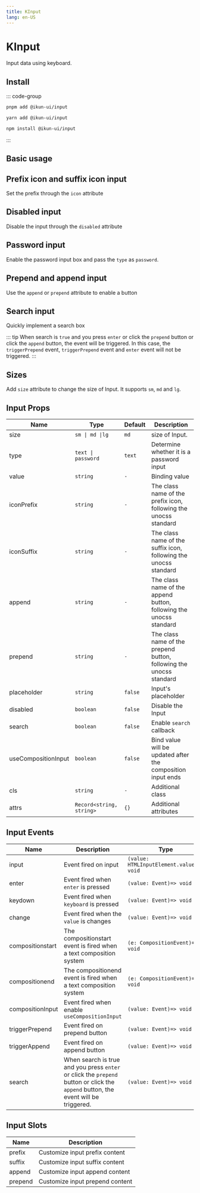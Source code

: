 ```yaml
---
title: KInput
lang: en-US
---
```


# KInput

Input data using keyboard.

## Install

::: code-group

```bash [pnpm]
pnpm add @ikun-ui/input
```

```bash [yarn]
yarn add @ikun-ui/input
```

```bash [npm]
npm install @ikun-ui/input
```

:::

## Basic usage

<demo src="input/basic.svelte" github="Input"></demo>

## Prefix icon and suffix icon input

Set the prefix through the `icon` attribute

<demo src="input/prefix.svelte" github="Input"></demo>

## Disabled input

Disable the input through the `disabled` attribute

<demo src="input/disabled.svelte" github="Input"></demo>

## Password input

Enable the password input box and pass the `type` as `password`.

<demo src="input/password.svelte" github="Input"></demo>

## Prepend and append input

Use the `append` or `prepend` attribute to enable a button

<demo src="input/append.svelte" github="Input"></demo>

## Search input

Quickly implement a search box

::: tip
When search is `true` and you press `enter` or click the `prepend` button or click the `append` button, the event will be triggered.
In this case, the `triggerPrepend` event, `triggerPrepend` event and `enter` event will not be triggered.
:::

<demo src="input/search.svelte" github="Input"></demo>

## Sizes

Add `size` attribute to change the size of Input. It supports `sm`, `md` and `lg`.

<demo src="input/sizes.svelte" github="Input"></demo>

## Input Props

| Name                | Type                     | Default | Description                                                         |
| ------------------- | ------------------------ | ------- | ------------------------------------------------------------------- |
| size                | `sm \| md \|lg`          | `md`    | size of Input.                                                      |
| type                | `text \| password`       | `text`  | Determine whether it is a password input                            |
| value               | `string`                 | `-`     | Binding value                                                       |
| iconPrefix          | `string`                 | `-`     | The class name of the prefix icon, following the unocss standard    |
| iconSuffix          | `string`                 | `-`     | The class name of the suffix icon, following the unocss standard    |
| append              | `string`                 | `-`     | The class name of the append button, following the unocss standard  |
| prepend             | `string`                 | `-`     | The class name of the prepend button, following the unocss standard |
| placeholder         | `string`                 | `false` | Input's placeholder                                                 |
| disabled            | `boolean`                | `false` | Disable the Input                                                   |
| search              | `boolean`                | `false` | Enable `search` callback                                            |
| useCompositionInput | `boolean`                | `false` | Bind value will be updated after the composition input ends         |
| cls                 | `string`                 | `-`     | Additional class                                                    |
| attrs               | `Record<string, string>` | `{}`    | Additional attributes                                               |

## Input Events

| Name             | Description                                                                                                                        | Type                                     |
| ---------------- | ---------------------------------------------------------------------------------------------------------------------------------- | ---------------------------------------- |
| input            | Event fired on input                                                                                                               | `(value: HTMLInputElement.value)=> void` |
| enter            | Event fired when `enter` is pressed                                                                                                | `(value: Event)=> void`                  |
| keydown          | Event fired when `keyboard` is pressed                                                                                             | `(value: Event)=> void`                  |
| change           | Event fired when the `value` is changes                                                                                            | `(value: Event)=> void`                  |
| compositionstart | The compositionstart event is fired when a text composition system                                                                 | `(e: CompositionEvent)=> void`           |
| compositionend   | The compositionend event is fired when a text composition system                                                                   | `(e: CompositionEvent)=> void`           |
| compositionInput | Event fired when enable `useCompositionInput`                                                                                      | `(value: Event)=> void`                  |
| triggerPrepend   | Event fired on prepend button                                                                                                      | `(value: Event)=> void`                  |
| triggerAppend    | Event fired on append button                                                                                                       | `(value: Event)=> void`                  |
| search           | When search is true and you press `enter` or click the `prepend` button or click the `append` button, the event will be triggered. | `(value: Event)=> void`                  |

## Input Slots

| Name    | Description                     |
| ------- | ------------------------------- |
| prefix  | Customize input prefix content  |
| suffix  | Customize input suffix content  |
| append  | Customize input append content  |
| prepend | Customize input prepend content |
